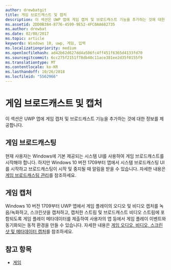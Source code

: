 ```yaml
---
author: drewbatgit
title: 게임 브로드캐스트 및 캡처
description: 이 섹션은 UWP 앱에 게임 캡처 및 브로드캐스트 기능을 추가하는 것에 대한 정보를 제공합니다.
ms.assetid: 2DD0B384-8776-4599-9E52-4FC0AA682735
ms.author: drewbat
ms.date: 02/08/2017
ms.topic: article
keywords: Windows 10, uwp, 게임, 입력
ms.localizationpriority: medium
ms.openlocfilehash: ad42b62d627dd4a506fc4ff451f6365d4133fd70
ms.sourcegitcommit: 6cc275f2151f78db40c11ace381ee2d35f0155f9
ms.translationtype: MT
ms.contentlocale: ko-KR
ms.lasthandoff: 10/26/2018
ms.locfileid: "5562966"
---
```

# <a name="game-broadcast-and-capture"></a>게임 브로드캐스트 및 캡처

이 섹션은 UWP 앱에 게임 캡처 및 브로드캐스트 기능을 추가하는 것에 대한 정보를 제공합니다.

## <a name="game-broadcasting"></a>게임 브로드캐스팅
현재 사용자는 Windows에 기본 제공되는 시스템 UI를 사용하여 게임 브로드캐스트를 시작해야 합니다. 하지만 Windows 10 버전 1709부터 앱에서 시스템 브로드캐스팅 UI를 시작하고 브로드캐스팅이 시작 및 중지될 때 알림을 받을 수 있습니다. 자세한 내용은 [게임 브로드캐스팅 관리](manage-game-broadcasting.md)를 참조하세요.

## <a name="game-capture"></a>게임 캡처
Windows 10 버전 1709부터 UWP 앱에서 게임 플레이의 오디오 및 비디오 캡처를 녹음/녹화하고, 스크린샷을 캡처하고, 캡처한 스트림 및 브로드캐스트 비디오 스트림에 포함되도록 게임 플레이 메타데이터를 제출하여 사용자의 앱 등에서 게임 플레이 이벤트와 동기화되는 동적 환경을 만들 수 있습니다. 자세한 내용은 [게임 오디오, 비디오, 스크린샷 및 메타데이터 캡처](capture-game-audio-video-screenshots-and-metadata.md)를 참조하세요.



## <a name="see-also"></a>참고 항목

* [게임](index.md)
